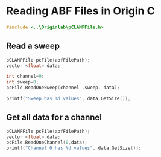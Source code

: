 # Reading ABF Files in Origin C

```c
#include <..\Originlab\pCLAMPFile.h>
```

## Read a sweep
```c
pCLAMPFile pcFile(abfFilePath);
vector <float> data;

int channel=0;
int sweep=0;
pcFile.ReadOneSweep(channel ,sweep, data);

printf("Sweep has %d values", data.GetSize());
```

## Get all data for a channel
```c
pCLAMPFile pcFile(abfFilePath);
vector <float> data;
pcFile.ReadOneChannel(0,data);
printf("Channel 0 has %d values", data.GetSize());
```

